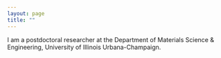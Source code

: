 ```yaml
---
layout: page
title: ""
---
```


I am a postdoctoral researcher at the Department of Materials Science & Engineering, University of Illinois Urbana-Champaign. 
